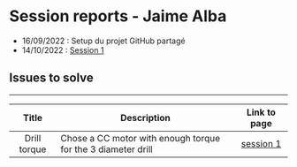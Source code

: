 # **Session reports - Jaime Alba**

- 16/09/2022 : Setup du projet GitHub partagé
- 14/10/2022 : [Session 1](session1.md)

## **Issues to solve**

---

|Title|Description|Link to page|  
|:---:|---|:---:|
|Drill torque|Chose a CC motor with enough torque for the 3 diameter drill|[session 1](session1.md/#sowing)|
